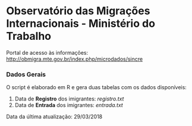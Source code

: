 # Observatório das Migrações Internacionais - Ministério do Trabalho

Portal de acesso às informações: http://obmigra.mte.gov.br/index.php/microdados/sincre

### Dados Gerais

O script é elaborado em R e gera duas tabelas com os dados disponíveis:

1. Data de **Registro** dos imigrantes: *registro.txt*
2. Data de **Entrada** dos imigrantes: *entrada.txt*

Data da última atualização: 29/03/2018
